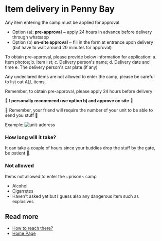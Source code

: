 # Item delivery in Penny Bay

Any item entering the camp must be applied for approval. 

- Option (a):
**pre-approval** ~ apply 24 hours in advance before delivery through whatsapp 
- Option (b) 
**on-site approval** ~ fill in the form at entrance upon delivery (but have to wait around 20 minutes for approval)  

To obtain pre-approval, please provide below information for application:
a. Item photos;
b. Item list;
c. Delivery person's name;
d. Delivery date and time
e. The delivery person's car plate (if any)

Any undeclared items are not allowed to enter the camp, please be careful to list out ALL items. 

Remember, to obtain pre-approval, please apply 24 hours before delivery

🌟 **I personally recommend use option b) and approve on site** 🌟

🌟 Remember, your friend will require the number of your unit to be able to send you stuff 🌟

Example:
![unit-address](https://user-images.githubusercontent.com/204105/116799133-e9885680-ab28-11eb-93de-977c63c2bf21.jpeg)


### How long will it take?

It can take a couple of hours since your buddies drop the stuff by the gate, be patient 🙏. 


### Not allowed

Items not allowed to enter the ~prison~ camp

- Alcohol 
- Cigarretes
- Haven't asked yet but I guess also any dangerous item such as explosives 

## Read more
 - [How to reach there?](./location.md)
 - [Home Page](https://zetta.github.io/cct11/)
